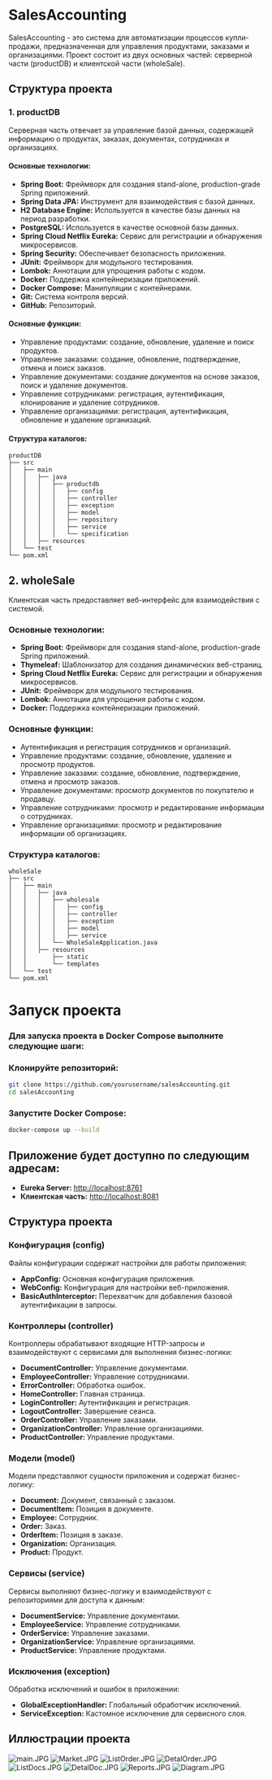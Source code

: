 # SalesAccounting

SalesAccounting - это система для автоматизации процессов купли-продажи, предназначенная для управления продуктами, заказами и организациями. Проект состоит из двух основных частей: серверной части (productDB) и клиентской части (wholeSale).



## Структура проекта

### 1. productDB

Серверная часть отвечает за управление базой данных, содержащей информацию о продуктах, заказах, документах, сотрудниках и организациях.

#### Основные технологии:

- **Spring Boot:** Фреймворк для создания stand-alone, production-grade Spring приложений.
- **Spring Data JPA:** Инструмент для взаимодействия с базой данных.
- **H2 Database Engine:** Используется в качестве базы данных на период разработки.
- **PostgreSQL:** Используется в качестве основной базы данных.
- **Spring Cloud Netflix Eureka:** Сервис для регистрации и обнаружения микросервисов.
- **Spring Security:** Обеспечивает безопасность приложения.
- **JUnit:** Фреймворк для модульного тестирования.
- **Lombok:** Аннотации для упрощения работы с кодом.
- **Docker:** Поддержка контейнеризации приложений.
- **Docker Compose:** Манипуляции с контейнерами.
- **Git:** Система контроля версий.
- **GitHub:** Репозиторий.

#### Основные функции:

- Управление продуктами: создание, обновление, удаление и поиск продуктов.
- Управление заказами: создание, обновление, подтверждение, отмена и поиск заказов.
- Управление документами: создание документов на основе заказов, поиск и удаление документов.
- Управление сотрудниками: регистрация, аутентификация, клонирование и удаление сотрудников.
- Управление организациями: регистрация, аутентификация, обновление и удаление организаций.

#### Структура каталогов:

```plaintext
productDB
├── src
│   ├── main
│   │   ├── java
│   │   │   ├── productdb
│   │   │   │   ├── config
│   │   │   │   ├── controller
│   │   │   │   ├── exception
│   │   │   │   ├── model
│   │   │   │   ├── repository
│   │   │   │   ├── service
│   │   │   │   └── specification
│   │   ├── resources
│   └── test
└── pom.xml
```
## 2. wholeSale

Клиентская часть предоставляет веб-интерфейс для взаимодействия с системой.

### Основные технологии:

- **Spring Boot:** Фреймворк для создания stand-alone, production-grade Spring приложений.
- **Thymeleaf:** Шаблонизатор для создания динамических веб-страниц.
- **Spring Cloud Netflix Eureka:** Сервис для регистрации и обнаружения микросервисов.
- **JUnit:** Фреймворк для модульного тестирования.
- **Lombok:** Аннотации для упрощения работы с кодом.
- **Docker:** Поддержка контейнеризации приложений.

### Основные функции:

- Аутентификация и регистрация сотрудников и организаций.
- Управление продуктами: создание, обновление, удаление и просмотр продуктов.
- Управление заказами: создание, обновление, подтверждение, отмена и просмотр заказов.
- Управление документами: просмотр документов по покупателю и продавцу.
- Управление сотрудниками: просмотр и редактирование информации о сотрудниках.
- Управление организациями: просмотр и редактирование информации об организациях.

### Структура каталогов:

```plaintext
wholeSale
├── src
│   ├── main
│   │   ├── java
│   │   │   ├── wholesale
│   │   │   │   ├── config
│   │   │   │   ├── controller
│   │   │   │   ├── exception
│   │   │   │   ├── model
│   │   │   │   ├── service
│   │   │   └── WholeSaleApplication.java
│   │   ├── resources
│   │       ├── static
│   │       └── templates
│   └── test
└── pom.xml
```
# Запуск проекта

### Для запуска проекта в Docker Compose выполните следующие шаги:

### Клонируйте репозиторий:

```bash
git clone https://github.com/yourusername/salesAccounting.git
cd salesAccounting
```

### Запустите Docker Compose:

```bash
docker-compose up --build
```

## Приложение будет доступно по следующим адресам:

- **Eureka Server:** [http://localhost:8761](http://localhost:8761)
- **Клиентская часть:** [http://localhost:8081](http://localhost:8081)

## Структура проекта

### Конфигурация (config)
Файлы конфигурации содержат настройки для работы приложения:

- **AppConfig:** Основная конфигурация приложения.
- **WebConfig:** Конфигурация для настройки веб-приложения.
- **BasicAuthInterceptor:** Перехватчик для добавления базовой аутентификации в запросы.

### Контроллеры (controller)
Контроллеры обрабатывают входящие HTTP-запросы и взаимодействуют с сервисами для выполнения бизнес-логики:

- **DocumentController:** Управление документами.
- **EmployeeController:** Управление сотрудниками.
- **ErrorController:** Обработка ошибок.
- **HomeController:** Главная страница.
- **LoginController:** Аутентификация и регистрация.
- **LogoutController:** Завершение сеанса.
- **OrderController:** Управление заказами.
- **OrganizationController:** Управление организациями.
- **ProductController:** Управление продуктами.

### Модели (model)
Модели представляют сущности приложения и содержат бизнес-логику:

- **Document:** Документ, связанный с заказом.
- **DocumentItem:** Позиция в документе.
- **Employee:** Сотрудник.
- **Order:** Заказ.
- **OrderItem:** Позиция в заказе.
- **Organization:** Организация.
- **Product:** Продукт.

### Сервисы (service)
Сервисы выполняют бизнес-логику и взаимодействуют с репозиториями для доступа к данным:

- **DocumentService:** Управление документами.
- **EmployeeService:** Управление сотрудниками.
- **OrderService:** Управление заказами.
- **OrganizationService:** Управление организациями.
- **ProductService:** Управление продуктами.

### Исключения (exception)
Обработка исключений и ошибок в приложении:

- **GlobalExceptionHandler:** Глобальный обработчик исключений.
- **ServiceException:** Кастомное исключение для сервисного слоя.

## Иллюстрации проекта
![main.JPG](wholeSale%2Fsrc%2Fmain%2Fresources%2Fstatic%2Fimg%2Fmain.JPG)
![Market.JPG](wholeSale%2Fsrc%2Fmain%2Fresources%2Fstatic%2Fimg%2FMarket.JPG)
![ListOrder.JPG](wholeSale%2Fsrc%2Fmain%2Fresources%2Fstatic%2Fimg%2FListOrder.JPG)
![DetalOrder.JPG](wholeSale%2Fsrc%2Fmain%2Fresources%2Fstatic%2Fimg%2FDetalOrder.JPG)
![ListDocs.JPG](wholeSale%2Fsrc%2Fmain%2Fresources%2Fstatic%2Fimg%2FListDocs.JPG)
![DetalDoc.JPG](wholeSale%2Fsrc%2Fmain%2Fresources%2Fstatic%2Fimg%2FDetalDoc.JPG)
![Reports.JPG](wholeSale/src/main/resources/static/img/Reports.JPG)
![Diagram.JPG](wholeSale/src/main/resources/static/img/Diagram.JPG)
